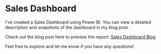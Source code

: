 # Sales Dashboard

I've created a Sales Dashboard using Power BI. You can view a detailed description and snapshots of the dashboard in my blog post.

Check out the blog post here to preview the report: [Sales Dashboard Blog](https://medium.com/@imran20001110/sales-dashboard-040501692654)

Feel free to explore and let me know if you have any questions!
